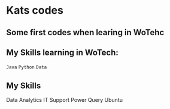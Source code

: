 # Kats codes

## Some first codes when learing in WoTehc

## My Skills learning in WoTech:
  ```Java```
  ```Python```
  ```Data```

##  My Skills 

Data Analytics
IT Support
Power Query
Ubuntu

  
  
